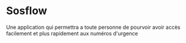 # Sosflow
Une application qui permettra a toute personne de pourvoir avoir accès facilement et plus rapidement aux numéros d'urgence
